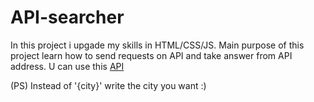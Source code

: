 # API-searcher
In this project i upgade my skills in HTML/CSS/JS. Main purpose of this project learn how to send requests on API and take answer from API address. U can use this <a href="https://goweather.herokuapp.com/weather/{city}">API</a>  

(PS)
Instead of '{city}' write the city you want :)
